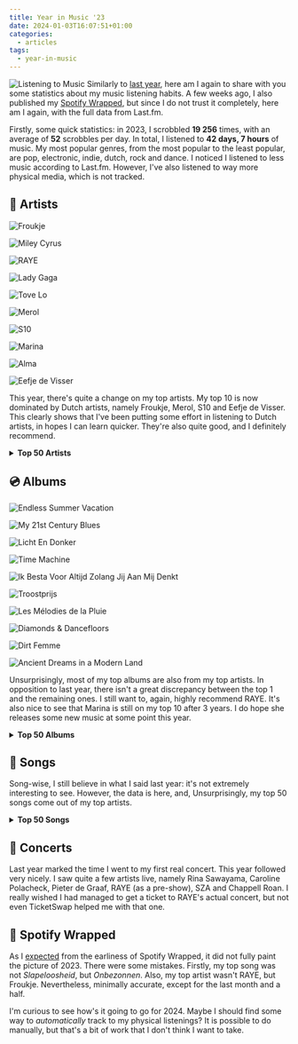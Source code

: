 ```yaml
---
title: Year in Music '23
date: 2024-01-03T16:07:51+01:00
categories:
  - articles
tags:
  - year-in-music
---
```


<style>
img.cute-listener {
  max-width: 100px;
  margin-top: 0;
  margin-right: 1rem
}
</style>

![Listening to Music](https://cdn.hacdias.com/media/2021-05-cute-music.gif?class=right+pixelated+cute-listener) Similarly to [last year](/2023/01/02/year-in-music/), here am I again to share with you some statistics about my music listening habits. A few weeks ago, I also published my [Spotify Wrapped](/2023/11/30/spotify-wrapped/), but since I do not trust it completely, here am I again, with the full data from Last.fm.

<!--more-->

Firstly, some quick statistics: in 2023, I scrobbled **19 256** times, with an average of **52** scrobbles per day. In total, I listened to **42 days, 7 hours** of music. My most popular genres, from the most popular to the least popular, are pop, electronic, indie, dutch, rock and dance. I noticed I listened to less music according to Last.fm. However, I've also listened to way more physical media, which is not tracked.

<style>
.top-grid img {
  aspect-ratio: 1/1;
}
</style>


## 🎤 Artists

<div class='fg fw top-grid' style='grid-template-columns: repeat(5, 1fr)'>

![](https://cdn.hacdias.com/media/2024-01-froukje.jpeg "Froukje")

![](https://cdn.hacdias.com/media/2024-01-miley.jpeg "Miley Cyrus")

![](https://cdn.hacdias.com/media/2024-01-raye.jpeg "RAYE")

![](https://cdn.hacdias.com/media/2024-01-lady-gaga.jpeg "Lady Gaga")

![](https://cdn.hacdias.com/media/2024-01-tove-lo.jpeg "Tove Lo")

![](https://cdn.hacdias.com/media/2024-01-merol.jpeg "Merol")

![](https://cdn.hacdias.com/media/2024-01-s10.jpeg "S10")

![](https://cdn.hacdias.com/media/2024-01-marina.jpeg "Marina")

![](https://cdn.hacdias.com/media/2024-01-alma.jpeg "Alma")

![](https://cdn.hacdias.com/media/2024-01-eefje-de-visser.jpeg "Eefje de Visser")

</div>

This year, there's quite a change on my top artists. My top 10 is now dominated by Dutch artists, namely Froukje, Merol, S10 and Eefje de Visser. This clearly shows that I've been putting some effort in listening to Dutch artists, in hopes I can learn quicker. They're also quite good, and I definitely recommend.

<details>
  <summary>
    <strong>Top 50 Artists</strong>
  </summary>

| Artist                 | Scrobbles     |
| :--------------------- | :------------ |
| Froukje                | 662 scrobbles |
| Miley Cyrus            | 563 scrobbles |
| RAYE                   | 528 scrobbles |
| Lady Gaga              | 424 scrobbles |
| Tove Lo                | 421 scrobbles |
| Merol                  | 386 scrobbles |
| S10                    | 384 scrobbles |
| Marina                 | 383 scrobbles |
| Alma                   | 297 scrobbles |
| Eefje de Visser        | 290 scrobbles |
| Troye Sivan            | 276 scrobbles |
| Suzan & Freek          | 274 scrobbles |
| Christiaan Bloo        | 243 scrobbles |
| Ava Max                | 217 scrobbles |
| Years & Years          | 213 scrobbles |
| Lana Del Rey           | 202 scrobbles |
| Bente                  | 180 scrobbles |
| Tame Impala            | 167 scrobbles |
| Rina Sawayama          | 142 scrobbles |
| Florence + the Machine | 141 scrobbles |
| ConcernedApe           | 127 scrobbles |
| Lorde                  | 113 scrobbles |
| Kylie Minogue          | 105 scrobbles |
| Maan                   | 103 scrobbles |
| Sia                    | 100 scrobbles |
| Mïrändä                | 95 scrobbles  |
| Bazart                 | 94 scrobbles  |
| Kim Petras             | 94 scrobbles  |
| Madonna                | 93 scrobbles  |
| Nielson                | 88 scrobbles  |
| Ethel Cain             | 84 scrobbles  |
| Flemming               | 84 scrobbles  |
| Meau                   | 84 scrobbles  |
| cassö                  | 82 scrobbles  |
| Amor Electro           | 78 scrobbles  |
| Elio                   | 78 scrobbles  |
| Wies                   | 77 scrobbles  |
| Markella               | 76 scrobbles  |
| Moloko                 | 76 scrobbles  |
| Tiësto                 | 76 scrobbles  |
| Gregory Dillon         | 74 scrobbles  |
| Lizzo                  | 74 scrobbles  |
| Allie X                | 71 scrobbles  |
| Lena Raine             | 68 scrobbles  |
| Charli XCX             | 67 scrobbles  |
| Dua Lipa               | 67 scrobbles  |
| Zara Larsson           | 65 scrobbles  |
| Alexandre Desplat      | 64 scrobbles  |
| Billie Eilish          | 64 scrobbles  |
| LÉON                   | 64 scrobbles  |

</details>

## 💿 Albums

<div class='fg fw top-grid' style='grid-template-columns: repeat(5, 1fr)'>

![](https://cdn.hacdias.com/media/2024-01-endless-summer-vacations.jpeg "Endless Summer Vacation")

![](https://cdn.hacdias.com/media/2024-01-my-21st-century-blues.jpeg "My 21st Century Blues")

![](https://cdn.hacdias.com/media/2024-01-licht-en-donker.jpeg "Licht En Donker")

![](https://cdn.hacdias.com/media/2024-01-time-machine.jpeg "Time Machine")

![](https://cdn.hacdias.com/media/2024-01-ik-besta-voor-altijd.jpeg "Ik Besta Voor Altijd Zolang Jij Aan Mij Denkt")

![](https://cdn.hacdias.com/media/2024-01-troostprijs.jpeg "Troostprijs")

![](https://cdn.hacdias.com/media/2024-01-les-melodies-de-la-pluie.jpeg "Les Mélodies de la Pluie")

![](https://cdn.hacdias.com/media/2024-01-diamonds-dancefloors.jpeg "Diamonds & Dancefloors")

![](https://cdn.hacdias.com/media/2024-01-dirt-femme.jpeg "Dirt Femme")

![](https://cdn.hacdias.com/media/2024-01-ancient-dreams-modern-land.jpeg "Ancient Dreams in a Modern Land")

</div>

Unsurprisingly, most of my top albums are also from my top artists. In opposition to last year, there isn't a great discrepancy between the top 1 and the remaining ones. I still want to, again, highly recommend RAYE. It's also nice to see that Marina is still on my top 10 after 3 years. I do hope she releases some new music at some point this year.

<details>
  <summary>
    <strong>Top 50 Albums</strong>
  </summary>

| Album                                            | Artist                  | Scrobbles     |
| :----------------------------------------------- | :---------------------- | :------------ |
| Endless Summer Vacation                          | Miley Cyrus             | 453 scrobbles |
| My 21st Century Blues                            | RAYE                    | 421 scrobbles |
| Licht En Donker                                  | Froukje                 | 256 scrobbles |
| Time Machine                                     | Alma                    | 244 scrobbles |
| Ik Besta Voor Altijd Zolang Jij Aan Mij Denkt    | S10                     | 223 scrobbles |
| Troostprijs                                      | Merol                   | 215 scrobbles |
| Les Mélodies de la Pluie                         | Christiaan Bloo         | 208 scrobbles |
| Diamonds & Dancefloors                           | Ava Max                 | 168 scrobbles |
| Dirt Femme                                       | Tove Lo                 | 167 scrobbles |
| Ancient Dreams in a Modern Land                  | Marina                  | 165 scrobbles |
| ARTPOP                                           | Lady Gaga               | 163 scrobbles |
| Barbie The Album                                 | Various Artists         | 139 scrobbles |
| Uitzinnig                                        | Froukje                 | 136 scrobbles |
| BLUE LIPS (lady wood phase II)                   | Tove Lo                 | 129 scrobbles |
| Bitterzoet                                       | Eefje de Visser         | 128 scrobbles |
| Something to Give Each Other                     | Troye Sivan             | 124 scrobbles |
| Als Ik Met De Wind Kon Dansen                    | Bente                   | 117 scrobbles |
| Hold the Girl                                    | Rina Sawayama           | 117 scrobbles |
| Slapeloosheid                                    | Suzan & Freek           | 100 scrobbles |
| Palo Santo (Deluxe)                              | Years & Years           | 95 scrobbles  |
| Onderweg                                         | Bazart                  | 93 scrobbles  |
| Stardew Valley (Original Game Soundtrack)        | ConcernedApe            | 92 scrobbles  |
| Chromatica                                       | Lady Gaga               | 85 scrobbles  |
| Currents                                         | Tame Impala             | 83 scrobbles  |
| Storm                                            | Eefje de Visser         | 77 scrobbles  |
| Catalogue                                        | Moloko                  | 75 scrobbles  |
| Blauwe Regen                                     | Eefje de Visser         | 73 scrobbles  |
| Het is een Wies                                  | Wies                    | 72 scrobbles  |
| Special                                          | Lizzo                   | 69 scrobbles  |
| Adem Je In                                       | S10                     | 67 scrobbles  |
| Celeste (Original Soundtrack)                    | Lena Raine              | 66 scrobbles  |
| Norman Fucking Rockwell!                         | Lana Del Rey            | 65 scrobbles  |
| patronen                                         | Merol                   | 65 scrobbles  |
| Ik Wil Dansen                                    | Froukje                 | 63 scrobbles  |
| Preacher’s Daughter                              | Ethel Cain              | 62 scrobbles  |
| Prada                                            | cassö                   | 60 scrobbles  |
| Een Teken                                        | Froukje                 | 60 scrobbles  |
| Stiekem ft. Goldband                             | Maan                    | 60 scrobbles  |
| Dat heb jij gedaan                               | Meau                    | 60 scrobbles  |
| Born to Die – Paradise Edition (Special Version) | Lana Del Rey            | 59 scrobbles  |
| SOS                                              | SZA                     | 58 scrobbles  |
| Natalie Don’t                                    | RAYE                    | 57 scrobbles  |
| Lion's Den                                       | Grace VanderWaal        | 55 scrobbles  |
| Applaus                                          | Merol                   | 55 scrobbles  |
| Niets Tussen                                     | Froukje                 | 53 scrobbles  |
| De Diepte                                        | S10                     | 52 scrobbles  |
| The White Lotus: Season 2                        | Cristobal Tapia de Veer | 51 scrobbles  |
| Electra Heart (Deluxe)                           | Marina                  | 51 scrobbles  |
| The Endless River                                | Pink Floyd              | 51 scrobbles  |
| So Good                                          | Zara Larsson            | 51 scrobbles  |

</details>

## 🎵 Songs

Song-wise, I still believe in what I said last year: it's not extremely interesting to see. However, the data is here, and, Unsurprisingly, my top 50 songs come out of my top artists.

<details>
  <summary>
    <strong>Top 50 Songs</strong>
  </summary>

| Song                           | Artist                  | Scrobbles     |
| :----------------------------- | :---------------------- | :------------ |
| Onbezonnen                     | Froukje                 | 106 scrobbles |
| Nooit meer spijt               | S10                     | 105 scrobbles |
| Slapeloosheid                  | Suzan & Freek           | 104 scrobbles |
| Onderweg                       | Bazart                  | 90 scrobbles  |
| Storm                          | Eefje de Visser         | 78 scrobbles  |
| Black Mascara.                 | RAYE                    | 76 scrobbles  |
| Licht En Donker                | Froukje                 | 74 scrobbles  |
| Zonder Gezicht                 | Froukje                 | 74 scrobbles  |
| Als Ik Met De Wind Kon Dansen  | Bente                   | 73 scrobbles  |
| De Parade                      | Eefje de Visser         | 73 scrobbles  |
| Ice Cream Man.                 | RAYE                    | 73 scrobbles  |
| Golven                         | Eefje de Visser         | 72 scrobbles  |
| Goud                           | Froukje                 | 72 scrobbles  |
| Adem Je In                     | S10                     | 72 scrobbles  |
| Dat heb jij gedaan             | Meau                    | 71 scrobbles  |
| Palo Santo                     | Years & Years           | 71 scrobbles  |
| patronen                       | Merol                   | 69 scrobbles  |
| vol                            | Merol                   | 67 scrobbles  |
| Stiekem                        | Maan                    | 66 scrobbles  |
| Prada                          | cassö                   | 63 scrobbles  |
| Ik Wil Dansen                  | Froukje                 | 63 scrobbles  |
| Minor Feelings                 | Rina Sawayama           | 62 scrobbles  |
| Laat Me Los                    | S10                     | 62 scrobbles  |
| Meisje                         | Wies                    | 62 scrobbles  |
| Happiness is a butterfly       | Lana Del Rey            | 61 scrobbles  |
| River                          | Miley Cyrus             | 61 scrobbles  |
| De Diepte                      | S10                     | 61 scrobbles  |
| Een Teken                      | Froukje                 | 60 scrobbles  |
| Radio                          | Lana Del Rey            | 60 scrobbles  |
| La Pluie                       | Christiaan Bloo         | 59 scrobbles  |
| Uitzinnig                      | Froukje                 | 59 scrobbles  |
| Escapism.                      | Raye                    | 59 scrobbles  |
| gemengde signalen              | Merol                   | 58 scrobbles  |
| Environmental Anxiety.         | RAYE                    | 58 scrobbles  |
| Kill Bill                      | SZA                     | 58 scrobbles  |
| Violet Chemistry               | Miley Cyrus             | 57 scrobbles  |
| Natalie Don't                  | RAYE                    | 57 scrobbles  |
| Lion's Den                     | Grace VanderWaal        | 55 scrobbles  |
| Applaus                        | Merol                   | 55 scrobbles  |
| Flowers                        | Miley Cyrus             | 55 scrobbles  |
| La Petite Danse                | Christiaan Bloo         | 53 scrobbles  |
| Oscar Winning Tears.           | RAYE                    | 53 scrobbles  |
| A House in Nebraska            | Ethel Cain              | 51 scrobbles  |
| The Thrill Is Gone.            | RAYE                    | 51 scrobbles  |
| I Will Survive                 | Alma                    | 50 scrobbles  |
| What Was I Made For?           | Billie Eilish           | 50 scrobbles  |
| Black Hole - Acoustic Version  | Griff                   | 50 scrobbles  |
| Un Rêve Bleu                   | Christiaan Bloo         | 49 scrobbles  |
| Renaissance (Main Title Theme) | Cristobal Tapia de Veer | 49 scrobbles  |
| Niets Tussen                   | Froukje                 | 49 scrobbles  |

</details>

## 🎫 Concerts

Last year marked the time I went to my first real concert. This year followed very nicely. I saw quite a few artists live, namely Rina Sawayama, Caroline Polacheck, Pieter de Graaf, RAYE (as a pre-show), SZA and Chappell Roan. I really wished I had managed to get a ticket to RAYE's actual concert, but not even TicketSwap helped me with that one.

## 🎁 Spotify Wrapped

As I [expected](/2023/11/30/spotify-wrapped/) from the earliness of Spotify Wrapped, it did not fully paint the picture of 2023. There were some mistakes. Firstly, my top song was not *Slapeloosheid*, but *Onbezonnen*. Also, my top artist wasn't RAYE, but Froukje. Nevertheless, minimally accurate, except for the last month and a half.

I'm curious to see how's it going to go for 2024. Maybe I should find some way to _automatically_ track to my physical listenings? It is possible to do manually, but that's a bit of work that I don't think I want to take.
